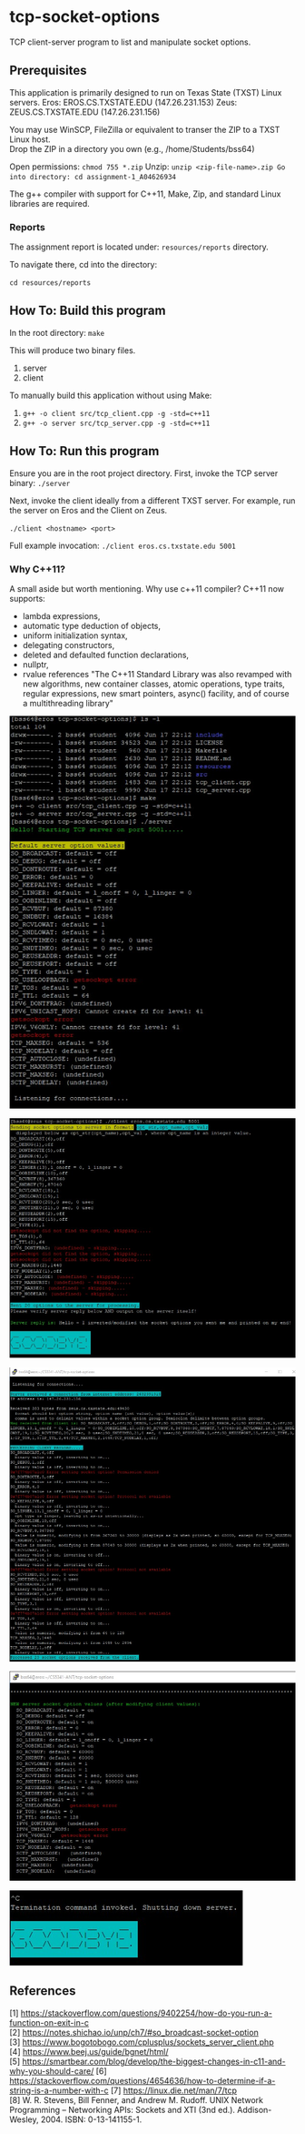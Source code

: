 # tcp-socket-options
TCP client-server program to list and manipulate socket options.

## Prerequisites 

This application is primarily designed to run on Texas State (TXST) Linux servers.
Eros: EROS.CS.TXSTATE.EDU (147.26.231.153)
Zeus: ZEUS.CS.TXSTATE.EDU (147.26.231.156)

You may use WinSCP, FileZilla or equivalent to transer the ZIP to a TXST Linux host.     
Drop the ZIP in a directory you own (e.g., /home/Students/bss64)

Open permissions: `chmod 755 *.zip`
Unzip: `unzip <zip-file-name>.zip Go into directory: cd assignment-1_A04626934`

The g++ compiler with support for C++11, Make, Zip, and standard Linux libraries are required. 

### Reports

The assignment report is located under:
`resources/reports` directory.

To navigate there, cd into the directory:

`cd resources/reports`

## How To: Build this program

In the root directory: 
`make` 

This will produce two binary files. 
1. server
2. client

To manually build this application without using Make: 
1. `g++ -o client src/tcp_client.cpp -g -std=c++11`
2. `g++ -o server src/tcp_server.cpp -g -std=c++11`

## How To: Run this program

Ensure you are in the root project directory. 
First, invoke the TCP server binary: 
`./server`

Next, invoke the client ideally from a different TXST server. 
For example, run the server on Eros and the Client on Zeus. 

`./client <hostname> <port>`

Full example invocation: 
`./client eros.cs.txstate.edu 5001`

### Why C++11?
A small aside but worth mentioning. Why use c++11 compiler? C++11 now supports:
- lambda expressions,
- automatic type deduction of objects,
- uniform initialization syntax,
- delegating constructors,
- deleted and defaulted function declarations,
- nullptr,
- rvalue references
"The C++11 Standard Library was also revamped with new algorithms, new container classes, atomic operations, type traits, regular expressions, new smart pointers, async() facility, and of course a multithreading library"

![Build program and run server](resources/img/build_and_run_server.jpg)

![Run the client](resources/img/run_client.jpg)

![Server processed payload](resources/img/server_processed_payload.jpg)

![New server socket options](resources/img/new_server_socket_opts.jpg)

![Shut down the server](resources/img/shutting_down_server.jpg)

## References

[1] https://stackoverflow.com/questions/9402254/how-do-you-run-a-function-on-exit-in-c    
[2] https://notes.shichao.io/unp/ch7/#so_broadcast-socket-option   
[3] https://www.bogotobogo.com/cplusplus/sockets_server_client.php    
[4] https://www.beej.us/guide/bgnet/html/    
[5] https://smartbear.com/blog/develop/the-biggest-changes-in-c11-and-why-you-should-care/ 
[6] https://stackoverflow.com/questions/4654636/how-to-determine-if-a-string-is-a-number-with-c 
[7] https://linux.die.net/man/7/tcp  
[8] W. R. Stevens, Bill Fenner, and Andrew M. Rudoff. UNIX Network Programming – Networking
APIs: Sockets and XTI (3nd ed.). Addison-Wesley, 2004. ISBN: 0-13-141155-1.
